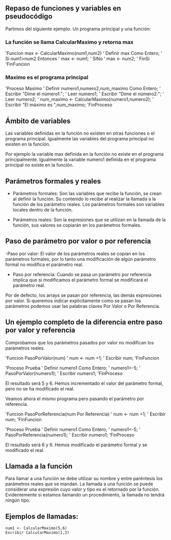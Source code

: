 ## Repaso de funciones y variables en pseudocódigo

Partimos del siguiente ejemplo. Un programa principal y una función:

### La función se llama CalcularMaximo y retorna max

'Funcion max <- CalcularMaximo(num1,num2)
'    Definir max Como Entero;
'    Si num1>num2 Entonces
'        max <- num1;
'    SiNo
'        max <- num2;
'    FinSi
'FinFuncion

### Maximo es el programa principal

'Proceso Maximo
'    Definir numero1,numero2,num_maximo Como Entero;
'    Escribir "Dime el número1:";
'    Leer numero1;
'    Escribir "Dime el número2:";
'    Leer numero2;
'    num_maximo <- CalcularMaximo(numero1,numero2);
'    Escribir "El máximo es ",num_maximo;
'FinProceso

## Ámbito de variables
Las variables definidas en la función no existen en otras funciones o el programa principal. Igualmente las variables del programa principal no existen en la función.

Por ejemplo la variable max definida en la función no existe en el programa principalmente. Igualmente la variable numero1 definida en el programa principal no existe en la función.

## Parámetros formales y reales

- Parámetros formales: Son las variables que recibe la función, se crean al definir la función. Su contenido lo recibe al realizar la llamada a la función de los parámetro reales. Los parámetros formales son variables locales dentro de la función.

- Parámetros reales: Son la expresiones que se utilizan en la llamada de la función, sus valores se copiarán en los parámetros formales.

## Paso de parámetro por valor o por referencia

-Paso por valor: El valor de los parámetros reales se copian en los parámetros formales, por lo tanto una modificación de algún parámetro formal no modifica el parámetro real.
- Paso por referencia: Cuando se pasa un parámetro por referencia implica que si modificamos el parámetro formal se modificará el parámetro real.

Por de defecto, los arrays se pasan por referencia, las demás expresiones por valor.
Si queremos indicar explícitamente como se pasan los parámetros podemos usar las palabras claves Por Valor o Por Referencia.

## Un ejemplo completo de la diferencia entre paso por valor y referencia

Comprobamos que los parámetros pasados por valor no modifican los parámetros reales.

'Funcion PasoPorValor(num)
'    num <- num +1;
'    Escribir num;
'FinFuncion    

'Proceso Prueba
'    Definir numero1 Como Entero;
'   numero1<-5;
'    PasoPorValor(numero1);
'    Escribir numero1;
'FinProceso

El resultado será 5 y 6. Hemos incrementado el valor del parámetro formal, pero no se ha modificado el real.

Veamos ahora el mismo programa pero pasando el parámetro por referencia.

'Funcion PasoPorReferencia(num Por Referencia)
'    num <- num +1;
'    Escribir num;
'FinFuncion    

'Proceso Prueba
'    Definir numero1 Como Entero;
'    numero1<-5;
'    PasoPorReferencia(numero1);
'   Escribir numero1;
'FinProceso

El resultado será 6 y 6. Hemos modificado el parámetro formal y se modificado el real.

## Llamada a la función

Para llamar a una función se debe utilizar su nombre y entre paréntesis los parámetros reales que se mandan. La llamada a una función se puede considerar una expresión cuyo valor y tipo es el retornado por la función.
Evidentemente si estamos llamando un procedimiento, la llamada no tendrá ningún tipo.

## Ejemplos de llamadas:

    num1 <- CalcularMaximo(5,6)
    Escribir CalcularMaximo(1,2)
